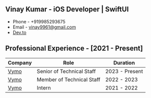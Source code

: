 ## Vinay Kumar - iOS Developer | SwiftUI

* Phone - +919985293675
* Email - vinay9961@gmail.com
* [Dev.to](https://dev.to/vinaykumar0339/)


## Professional Experience - [2021 - Present]
| Company    | Role    | Duration    |
|-------------|-------------|-------------|
| [Vymo](https://vymo.com/)  | Senior of Technical Staff | 2023 - Present |
| [Vymo](https://vymo.com/)  | Member of Technical Staff | 2022 - 2023 |
| [Vymo](https://vymo.com/)  | Intern | 2021 - 2022 |

<!--
**vinaykumar0339/vinaykumar0339** is a ✨ _special_ ✨ repository because its `README.md` (this file) appears on your GitHub profile.

Here are some ideas to get you started:

- 🔭 I’m currently working on ...
- 🌱 I’m currently learning ...
- 👯 I’m looking to collaborate on ...
- 🤔 I’m looking for help with ...
- 💬 Ask me about ...
- 📫 How to reach me: ...
- 😄 Pronouns: ...
- ⚡ Fun fact: ...
-->
